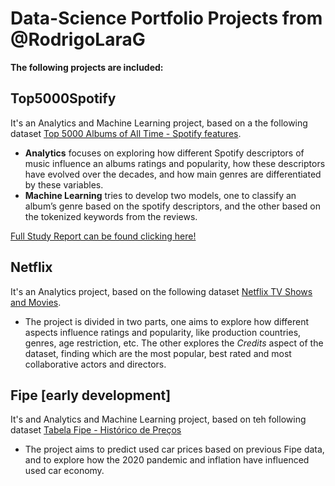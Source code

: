 # Data-Science Portfolio Projects from @RodrigoLaraG

**The following projects are included:**

## Top5000Spotify

It's an Analytics and Machine Learning project, based on a the following dataset [Top 5000 Albums of All Time - Spotify features](https://www.kaggle.com/datasets/lucascantu/top-5000-albums-of-all-time-spotify-features).

- **Analytics** focuses on exploring how different Spotify descriptors of music influence an albums ratings and popularity, how these descriptors have evolved over the decades, and how main genres are differentiated by these variables.
- **Machine Learning** tries to develop two models, one to classify an album’s genre based on the spotify descriptors, and the other based on the tokenized keywords from the reviews.

[Full Study Report can be found clicking here!](https://docs.google.com/document/d/e/2PACX-1vS1RbgnRDBksD-TwkhQIYs7gM2oS1LvwHA-ls09c9JAC7yQxNx8tAbT4XNFlZeLVCVfBb1-u5tgsn6e/pub)

## Netflix

It's an Analytics project, based on the following dataset [Netflix TV Shows and Movies](https://www.kaggle.com/datasets/victorsoeiro/netflix-tv-shows-and-movies).

- The project is divided in two parts, one aims to explore how different aspects influence ratings and popularity, like production countries, genres, age restriction, etc. The other explores the *Credits* aspect of the dataset, finding which are the most popular, best rated and most collaborative actors and directors.

## Fipe [early development]

It's and Analytics and Machine Learning project, based on teh following dataset [Tabela Fipe - Histórico de Preços](https://www.kaggle.com/datasets/franckepeixoto/tabela-fipe)

- The project aims to predict used car prices based on previous Fipe data, and to explore how the 2020 pandemic and inflation have influenced used car economy.
